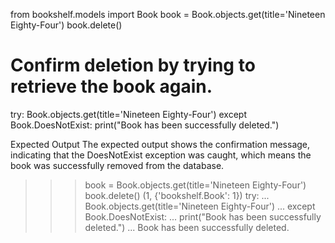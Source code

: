 from bookshelf.models import Book
book = Book.objects.get(title='Nineteen Eighty-Four')
book.delete()

# Confirm deletion by trying to retrieve the book again.
try:
    Book.objects.get(title='Nineteen Eighty-Four')
except Book.DoesNotExist:
    print("Book has been successfully deleted.")

Expected Output
The expected output shows the confirmation message, indicating that the DoesNotExist exception was caught, which means the book was successfully removed from the database.

>>> book = Book.objects.get(title='Nineteen Eighty-Four')
>>> book.delete()
(1, {'bookshelf.Book': 1})
>>> try:
...     Book.objects.get(title='Nineteen Eighty-Four')
... except Book.DoesNotExist:
...     print("Book has been successfully deleted.")
... 
Book has been successfully deleted.